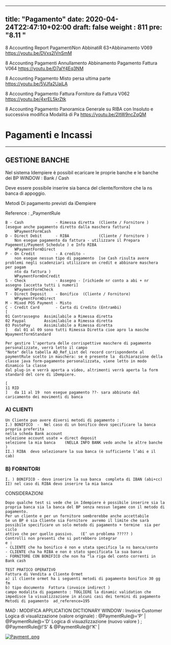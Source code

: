  ---
title: "Pagamento"
date: 2020-04-24T22:47:10+02:00
draft: false
weight : 811
pre: "<b>8.11 </b>"
---

8 Accounting Report PagamentiNon AbbinatiR 63+Abbinamento V069  https://youtu.be/DVxs2IVnSmM

8  Accounting Pagamenti Annullamento Abbinamento Pagamento Fattura V064 https://youtu.be/D7alY4Eq3NM

8 Accounting Pagamento Misto persa ultima parte https://youtu.be/5VJfa2UajLA

8 Accounting Pagamento Fattura Fornitore da Fattura V062 https://youtu.be/4xrEL5krZtk

8 Accounting Pagamento Panoramica Generale su RIBA con Insoluto e successiva modifica Modalità di Pa  https://youtu.be/2ltW9ncZqQM

# Pagamenti e Incassi

---

## GESTIONE BANCHE

Nel sistema Idempiere è possibil ecaricare le proprie banche e le banche dei BP WINDOW : Bank / Cash

Deve essere possibile inserire sia banca del cliente/fornitore che la ns banca di appoggio.

Metodi Di pagamento previsti da iDempiere

Reference : _PaymentRule

```
B - Cash              - Rimessa diretta  (Cliente / Fornitore ) [esegue anche pagamento diretto dalla maschera fattura]
    WPaymentFormCash
D - Direct Debit      - RIBA             (Cliente / Fornitore )  
    Non esegue pagamento da fattura - utilizzare il Prepara Pagementi/Payment Schedule ) e Info RIBA
    WPaymentFormDirect
P - On Credit         - A credito - 
    non esegue nessun tipo di pagamento  [se Cash risulta avere problemi negli scadenziari utilizzare on credit e abbinare maschera per pagam
    nto da fattura )
    WPaymentFormOnCredit
S - Check             - Assegno - [richiede nr conto a abi + nr assegno [accetta tutti i numeri]
    WPaymentFormCheck
T - Direct Deposit    - Bonifico  (Cliente / Fornitore) 
    WPaymentFormDirect
M - Mixed POS Payment - Misto
C - Credit Card       - Carta di Credito (Entrambi)
[
01 Contrassegno  Assimilabile a Rimessa diretta 
02 Paypal        Assimilabile a Rimessa diretta 
03 PostePay      Assimilabile a Rimessa diretta 
]   dal 01 al 09 sono tutti Rimessa Diretta cioe apro la masche WpaymentformStandard
```

```
Per gestire l'apertura delle corrispettive maschere di pagamento personalizzate, verrà letto il campo 
"Note" della tabella AD_Ref_List del record corrispondente al paymentRule scelto in maschera: se è presente la  dichiarazione della classe java form-pagamento personalizzata, viene letto in modo dinamico la classe 
dal plug-in e verrà aperta a video, altrimenti verrà aperta la form standard del core di iDempiere.
```

```
[
11 RID           
]   da 11 al 19  non esegue pagamento ??- sara abbinato dal caricamento dei movimenti di banca  
```

### A) CLIENTI

```
Un Cliente puo avere diversi metodi di pagamento :
I.) BONIFICO  -  Nel caso di un bonifico devo specificare la banca propria preferita  
nella scheda Bank account
selezione account usate = direct deposit 
selezione la mia banca    (NELLA INFO BANK vedo anche le altre banche )
II.) RIBA  devo selezionare la sua banca (è sufficiente l’abi e il cab)
```

### B) FORNITORI

```
I. ) BONIFICO - devo inserire la sua banca  completa di IBAN (abi+cc) 
II) nel caso di RIBA devo inserire la mia banca 
```


CONSIDERAZIONI

```
Dopo qualche test si vede che in Idempiere è possibile inserire sia la propria banca sia la banca del BP senza nessun legame con il metodo di    
pagamento.  
Per un cliente e per un fornitore sembrerebbe anche accettabile
Se un BP è sia Cliente sia Fornitore  avremo il limite che sarà possibile specificare un solo metodo di pagamento + termine  sia per ciclo 
attivo che per quello passivo.   (E’ un problema ????? )
Controlli non presenti che si potrebbero integrar
e :
- CLIENTE che ha bonifico è non e stata specifica la ns banca/conto
- CLIENTE cha ha RIBA e non è stato specificata la sua banca
- FORNITORE CON BONIFICO che non ha “la riga del conto correnti in Bank cash
```

```
TEST PRATICO OPERATIVO 
Fattura di Vendita a Cliente Ormet
a) il cliente ormet ha i seguenti metodi di pagamento bonifico 30 gg fm 
b) tipo documento  Fattura (invoice indirect ) 
campo modalita di pagamento : TOGLIERE la dinamic validation che impedisce la visualizzazione in alcuni casi dei termini di pagamento 
Metodi di pagamento  ad_reference=195
```

MAD : MODIFICA APPLICATION DICTIONARY WINDOW : Invoice Customer Logica di visualizzazione (valore originale) : @PaymentRule@='P' | @PaymentRule@='D' Logica di visuazlizzazione (nuovo valore ) ; @PaymentRule@!'S' & @PaymentRule@!'K' |


[![Payment .png](Payment.png)](Paymentpng)
